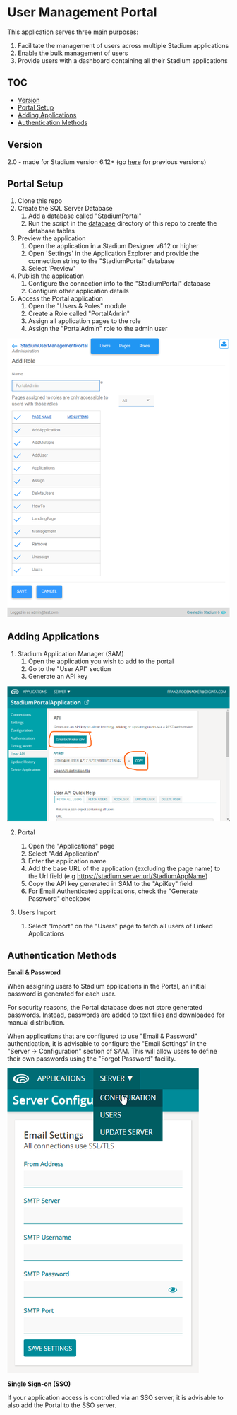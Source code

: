 # User Management Portal <!-- omit in toc -->

This application serves three main purposes:

1. Facilitate the management of users across multiple Stadium applications
2. Enable the bulk management of users
3. Provide users with a dashboard containing all their Stadium applications

## TOC <!-- omit in toc -->

- [Version](#version)
- [Portal Setup](#portal-setup)
- [Adding Applications](#adding-applications)
- [Authentication Methods](#authentication-methods)

## Version 
2.0 - made for Stadium version 6.12+ (go [here](/pre6.12/) for previous versions)

## Portal Setup

1. Clone this repo
2. Create the SQL Server Database
   1. Add a database called "StadiumPortal"
   2. Run the script in the [database](/database/) directory of this repo to create the database tables
3. Preview the application
   1. Open the application in a Stadium Designer v6.12 or higher
   2. Open 'Settings' in the Application Explorer and provide the connection string to the "StadiumPortal" database
   3. Select 'Preview'
4. Publish the application
   1. Configure the connection info to the "StadiumPortal" database
   2. Configure other application details
5. Access the Portal application
   1. Open the "Users & Roles" module
   2. Create a Role called "PortalAdmin"
   3. Assign all application pages to the role
   4. Assign the "PortalAdmin" role to the admin user

![Portal Create Admin Role](images/portal-create-role.png)

## Adding Applications

1. Stadium Application Manager (SAM)
   1. Open the application you wish to add to the portal
   2. Go to the "User API" section
   3. Generate an API key

![SAM-UserAPIKey-Generation](images/SAM-UserAPIKey-Generation.png)

2. Portal
   1. Open the "Applications" page
   2. Select "Add Application"
   3. Enter the application name
   4. Add the base URL of the application (excluding the page name) to the Url field (e.g https://stadium.server.url/StadiumAppName)
   4. Copy the API key generated in SAM to the "ApiKey" field
   5. For Email Authenticated applications, check the "Generate Password" checkbox

3. Users Import
   1. Select "Import" on the "Users" page to fetch all users of Linked Applications

## Authentication Methods

**Email & Password**

When assigning users to Stadium applications in the Portal, an initial password is generated for each user. 

For security reasons, the Portal database does not store generated passwords. Instead, passwords are added to text files and downloaded for manual distribution. 

When applications that are configured to use "Email & Password" authentication, it is advisable to configure the "Email Settings" in the "Server -> Configuration" section of SAM. This will allow users to define their own passwords using the "Forgot Password" facility. 

![SAM-Email-Config](images/SAM-Email-Config.png)

**Single Sign-on (SSO)**

If your application access is controlled via an SSO server, it is advisable to also add the Portal to the SSO server.
